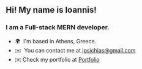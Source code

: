## Hi! My name is Ioannis!
### I am a Full-stack MERN developer.

* 🌍  I'm based in Athens, Greece.
* ✉️  You can contact me at [ipsichias@gmail.com](mailto:ipsichias@gmail.com)
* ✉️  Check my portfolio at [Portfolio](https://react-portfolio-raulanthropos.vercel.app/)




